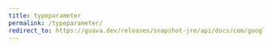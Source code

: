 ```yaml
---
title: typeparameter
permalink: /typeparameter/
redirect_to: https://guava.dev/releases/snapshot-jre/api/docs/com/google/common/reflect/TypeParameter.html
---
```

